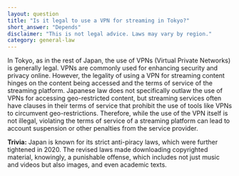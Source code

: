 ```yaml
---
layout: question
title: "Is it legal to use a VPN for streaming in Tokyo?"
short_answer: "Depends"
disclaimer: "This is not legal advice. Laws may vary by region."
category: general-law
---
```

In Tokyo, as in the rest of Japan, the use of VPNs (Virtual Private Networks) is generally legal. VPNs are commonly used for enhancing security and privacy online. However, the legality of using a VPN for streaming content hinges on the content being accessed and the terms of service of the streaming platform. Japanese law does not specifically outlaw the use of VPNs for accessing geo-restricted content, but streaming services often have clauses in their terms of service that prohibit the use of tools like VPNs to circumvent geo-restrictions. Therefore, while the use of the VPN itself is not illegal, violating the terms of service of a streaming platform can lead to account suspension or other penalties from the service provider.

**Trivia:** Japan is known for its strict anti-piracy laws, which were further tightened in 2020. The revised laws made downloading copyrighted material, knowingly, a punishable offense, which includes not just music and videos but also images, and even academic texts.

